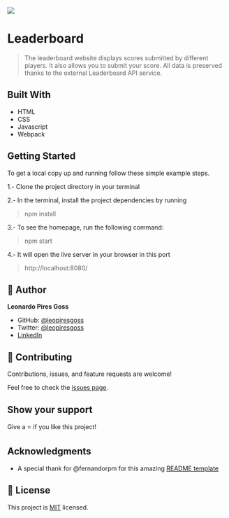 ![](https://img.shields.io/badge/Microverse-blueviolet)

# Leaderboard

> The leaderboard website displays scores submitted by different players. It also allows you to submit your score. All data is preserved thanks to the external Leaderboard API service.


## Built With

- HTML
- CSS
- Javascript
- Webpack


## Getting Started

To get a local copy up and running follow these simple example steps. 

1.- Clone the project directory in your terminal 

2.- In the terminal, install the project dependencies by running 
> npm install

3.- To see the homepage, run the following command:
> npm start

4.- It will open the live server in your browser in this port
> http://localhost:8080/

## 👤 Author

**Leonardo Pires Goss**

- GitHub: [@leopiresgoss](https://github.com/leopiresgoss)
- Twitter: [@leopiresgoss](https://twitter.com/leonardopgoss)
- [LinkedIn](https://www.linkedin.com/in/leonardogoss/)


## 🤝 Contributing

Contributions, issues, and feature requests are welcome!

Feel free to check the [issues page](../../issues/).

## Show your support

Give a ⭐️ if you like this project!

## Acknowledgments

- A special thank for @fernandorpm for this amazing [README template](https://github.com/microverseinc/readme-template)

## 📝 License

This project is [MIT](./MIT.md) licensed.


